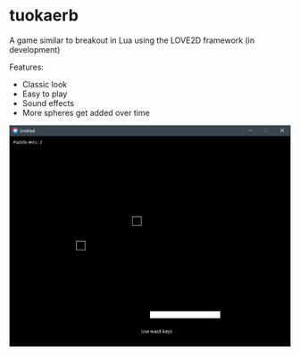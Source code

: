 # tuokaerb
A game similar to breakout in Lua using the LOVE2D framework (in development)

Features:

  * Classic look
  * Easy to play
  * Sound effects
  * More spheres get added over time

![Image](screenshot.PNG)
